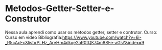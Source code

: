 # Metodos-Getter-Setter-e-Construtor
Nessa aula aprendi como usar os métodos getter, setter e contrutor.
Curso: Curso em video
Bibliografia:https://www.youtube.com/watch?v=6i-_R5cAcEc&list=PLHz_AreHm4dkqe2aR0tQK74m8SFe-aGsY&index=9
